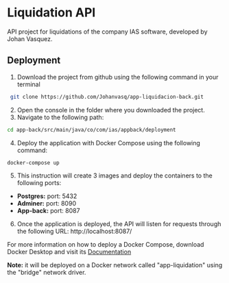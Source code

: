 # Liquidation API
API project for liquidations of the company IAS software, developed by Johan Vasquez.

## Deployment
  1. Download the project from github using the following command in your terminal 
 ```bash
  git clone https://github.com/Johanvasq/app-liquidacion-back.git
 ```
  2. Open the console in the folder where you downloaded the project.
  3. Navigate to the following path: 
  ```bash
  cd app-back/src/main/java/co/com/ias/appback/deployment
  ```
  4. Deploy the application with Docker Compose using the following command:
```bash
docker-compose up
```
  5. This instruction will create 3 images and deploy the containers to the following ports:
  - **Postgres:** port: 5432
-    **Adminer:** port: 8090
-    **App-back:** port: 8087
  6. Once the application is deployed, the API will listen for requests through the following URL: http://localhost:8087/

For more information on how to deploy a Docker Compose, download Docker Desktop and visit its [Documentation](https://docs.docker.com/compose/)

**Note:** it will be deployed on a Docker network called "app-liquidation" using the "bridge" network driver.
